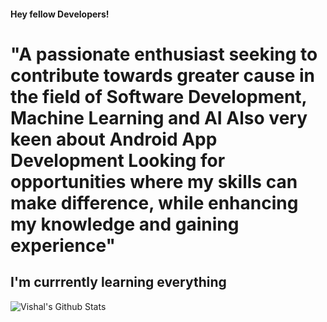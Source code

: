 #### Hey fellow Developers!
# "A passionate enthusiast seeking to contribute towards greater cause in the field of Software Development, Machine Learning and AI Also very keen about Android App Development Looking for opportunities where my skills can make difference, while enhancing my knowledge and gaining experience"

## I'm currrently learning everything


<img align="left" alt="Vishal's Github Stats" src="https://github-readme-stats.vercel.app/api?username=vishal181&show_icons=true&hide_border=true" />
